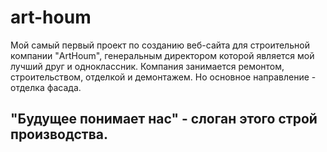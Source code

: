 <h1>art-houm</h1>
<p>Мой самый первый проект по созданию веб-сайта для строительной компании "ArtHoum", генеральным директором которой является мой лучший друг и одноклассник. Компания занимается ремонтом, строительством, отделкой и демонтажем. Но основное направление - отделка фасада.</p>
<p><h2>"Будущее понимает нас" - слоган этого строй производства.</h2></p>


